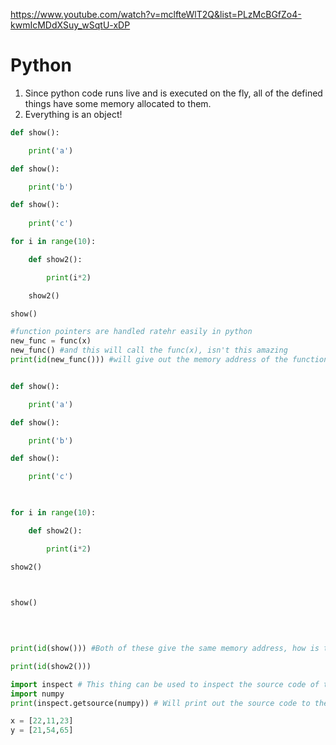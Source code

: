 https://www.youtube.com/watch?v=mclfteWlT2Q&list=PLzMcBGfZo4-kwmIcMDdXSuy_wSqtU-xDP

# Python
1. Since python code runs live and is executed on the fly, all of the defined things have some memory allocated to them.
2. Everything is an object! 
~~~python 
def show():

	print('a')

def show():

	print('b')

def show():
	
	print('c')

for i in range(10):

	def show2():

		print(i*2)

	show2()

show()

#function pointers are handled ratehr easily in python
new_func = func(x)
new_func() #and this will call the func(x), isn't this amazing
print(id(new_func())) #will give out the memory address of the function.


def show():

	print('a')

def show():

	print('b')

def show():

	print('c')

  

for i in range(10):

	def show2():

		print(i*2)

show2()

  

show()

  
  

print(id(show())) #Both of these give the same memory address, how is that possible

print(id(show2()))
~~~

~~~python
import inspect # This thing can be used to inspect the source code of the object being inspected.
import numpy
print(inspect.getsource(numpy)) # Will print out the source code to the terminal
~~~

~~~python
x = [22,11,23]
y = [21,54,65]

